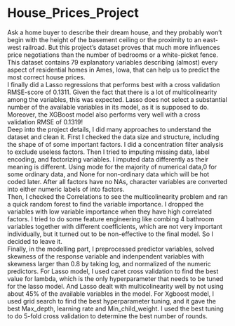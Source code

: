 # House_Prices_Project
Ask a home buyer to describe their dream house, and they probably won’t begin with the height of the basement ceiling or the proximity to an east-west railroad. But this project’s dataset proves that much more influences price negotiations than the number of bedrooms or a white-picket fence.  
This dataset contains 79 explanatory variables describing (almost) every aspect of residential homes in Ames, Iowa, that can help us to predict the most correct house prices.   
I finally did a Lasso regressions that performs best with a cross validation RMSE-score of 0.1311. Given the fact that there is a lot of multicolinearity among the variables, this was expected. Lasso does not select a substantial number of the available variables in its model, as it is supposed to do. Moreover, the XGBoost model also performs very well with a cross validation RMSE of 0.1319!  
Deep into the project details, I did many approaches to understand the dataset and clean it. First I checked the data size and structure, including the shape of of some important factors. I did a concentration filter analysis to exclude useless factors. Then I tried to imputing missing data, label encoding, and factorizing variables. I imputed data differently as their meaning is different. Using mode for the majority of numerical data,0 for some ordinary data, and None for non-ordinary data which will be hot coded later. After all factors have no NAs, character variables are converted into either numeric labels of into factors.  
Then, I checked the Correlations to see the multicolinearity problem and ran a quick random forest to find the variable importance. I dropped the variables with low variable importance when they have high correlated factors. I tried to do some feature engineering like combing 4 bathroom variables together with different coefficients, which are not very important individually, but it turned out to be non-effective to the final model. So I decided to leave it.   
Finally, in the modelling part, I preprocessed predictor variables, solved skewness of the response variable and indenpendent variables with skewness larger than 0.8 by taking log, and normalized of the numeric predictors. For Lasso model, I used caret cross validation to find the best value for lambda, which is the only hyperparameter that needs to be tuned for the lasso model. And Lasso dealt with multicolinearity well by not using about 45% of the available variables in the model. For Xgboost model, I used grid search to find the best hyperparameter tuning, and it gave the best Max_depth, learning rate and Min_child_weight. I used the best tuning to do 5-fold cross validation to determine the best number of rounds.  
